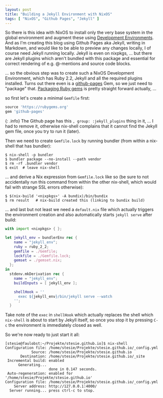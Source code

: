 ```yaml
---
layout: post
title: "Building a Jekyll Environment with NixOS"
tags: [ "NixOS", "Github Pages", "Jekyll" ]
---
```

So there is this idea with NixOS to install only the very base system in the global environment
and augment these using [Development Environments](https://nixos.org/wiki/Development_Environments).
And as I'm creating this blog using Github Pages aka Jekyll, writing in Markdown, and would like
to be able to preview any changes locally, I of course need Jekyll running locally.  Jekyll is even
on nixpkgs, ... but there are Jekyll plugins which aren't bundled with this package and
essential for correct rendering of e.g. @-mentions and source code blocks.

... so the obvious step was to create such a NixOS Development Environment, which has Ruby 2.2,
Jekyll and all the required plugins installed.  Turns out there even is a
[github-pages](https://help.github.com/articles/setting-up-your-github-pages-site-locally-with-jekyll/)
Gem, so we just need to "package" that.  [Packaging Ruby gems](https://nixos.org/wiki/Ruby) is pretty
straight forward actually, ...

so first let's create a minimal `Gemfile` first:

```ruby
source 'https://rubygems.org'
gem 'github-pages'
```

{: .info}
The Github page has this `, group: :jekyll_plugins` thing in it, ... I had to remove it, otherwise
nix-shell complains that it cannot find the Jekyll gem file, once you try to run it (later).

Then we need to create `Gemfile.lock` by running bundler (from within a nix-shell that has bundler):

```console
$ nix-shell -p bundler
$ bundler package --no-install --path vendor
$ rm -rf .bundler vendor
$ exit  # leave nix-shell
```

... and derive a Nix expression from `Gemfile.lock` like so (be sure to not
accidentally run this command from within the other nix-shell, which would fail
with strange SSL errors otherwise):

```console
$ $(nix-build '<nixpkgs>' -A bundix)/bin/bundix
$ rm result   # nix-build created this (linking to bundix build)
```

... and last but not least we need a `default.nix` file which actually triggers the environment
creation and also automatically starts `jekyll serve` after build:

```nix
with import <nixpkgs> { };

let jekyll_env = bundlerEnv rec {
    name = "jekyll_env";
    ruby = ruby_2_2;
    gemfile = ./Gemfile;
    lockfile = ./Gemfile.lock;
    gemset = ./gemset.nix;
  };
in
  stdenv.mkDerivation rec {
    name = "jekyll_env";
    buildInputs = [ jekyll_env ];

    shellHook = ''
      exec ${jekyll_env}/bin/jekyll serve --watch
    '';
  }
```

Take note of the `exec` in `shellHook` which actually replaces the shell which `nix-shell` is about
to start by Jekyll itself, so once you stop it by pressing `C-c` the environment is immediately
closed as well.

So we're now ready to just start it all:

```console
[stesie@faulobst:~/Projekte/stesie.github.io]$ nix-shell 
Configuration file: /home/stesie/Projekte/stesie.github.io/_config.yml
            Source: /home/stesie/Projekte/stesie.github.io
       Destination: /home/stesie/Projekte/stesie.github.io/_site
 Incremental build: enabled
      Generating... 
                    done in 0.147 seconds.
 Auto-regeneration: enabled for '/home/stesie/Projekte/stesie.github.io'
Configuration file: /home/stesie/Projekte/stesie.github.io/_config.yml
    Server address: http://127.0.0.1:4000/
  Server running... press ctrl-c to stop.
```
